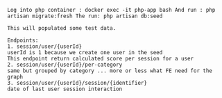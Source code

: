 ``
Log into php container : docker exec -it php-app bash
And run : php artisan migrate:fresh
The run: php artisan db:seed
``

``
This will populated some test data.
``

````
Endpoints:
1. session/user/{userId}
userId is 1 because we create one user in the seed
This endpoint return calculated score per session for a user
2. session/user/{userId}/per-category
same but grouped by category ... more or less what FE need for the graph
3. session/user/{userId}/session/{identifier}
date of last user session interaction
````